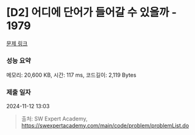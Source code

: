 # [D2] 어디에 단어가 들어갈 수 있을까 - 1979 

[문제 링크](https://swexpertacademy.com/main/code/problem/problemDetail.do?contestProbId=AV5PuPq6AaQDFAUq) 

### 성능 요약

메모리: 20,600 KB, 시간: 117 ms, 코드길이: 2,119 Bytes

### 제출 일자

2024-11-12 13:03



> 출처: SW Expert Academy, https://swexpertacademy.com/main/code/problem/problemList.do